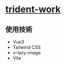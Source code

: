 # <a href=https://trident-work.vercel.app/ target=_blank>trident-work</a>

## 使用技術

-   Vue3
-   Tailwind CSS
-   v-lazy-image
-   Vite
